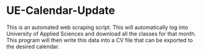 # UE-Calendar-Update
 This is an automated web scraping script. This will automatically log into University of Applied Sciences and download all the classes for that month. This program will then write this data into a CV file that can be exported to the desired calendar.
